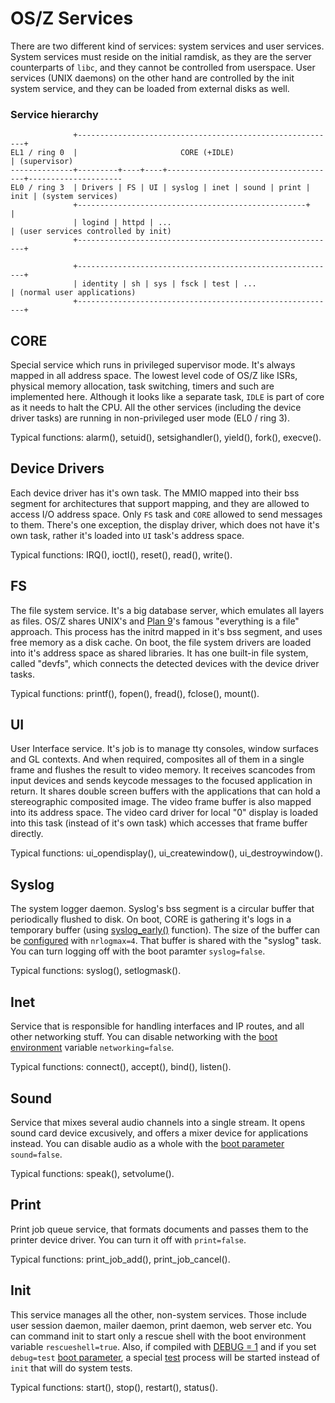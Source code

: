 OS/Z Services
=============

There are two different kind of services: system services and user services. System services
must reside on the initial ramdisk, as they are the server counterparts of `libc`, and they
cannot be controlled from userspace. User services (UNIX daemons) on the other hand are controlled by the
init system service, and they can be loaded from external disks as well.

### Service hierarchy

```
              +----------------------------------------------------------+
EL1 / ring 0  |                       CORE (+IDLE)                       | (supervisor)
--------------+---------+----+----+--------------------------------------+---------------------
EL0 / ring 3  | Drivers | FS | UI | syslog | inet | sound | print | init | (system services)
              +---------------------------------------------------+      |
              | logind | httpd | ...                                     | (user services controlled by init)
              +----------------------------------------------------------+

              +----------------------------------------------------------+
              | identity | sh | sys | fsck | test | ...                  | (normal user applications)
              +----------------------------------------------------------+
```

CORE
----

Special service which runs in privileged supervisor mode. It's always mapped in all address space.
The lowest level code of OS/Z like ISRs, physical memory allocation, task switching, timers and such
are implemented here. Although it looks like a separate task, `IDLE` is part of core as it needs to halt the CPU.
All the other services (including the device driver tasks) are running in non-privileged user mode (EL0 / ring 3).

Typical functions: alarm(), setuid(), setsighandler(), yield(), fork(), execve().

Device Drivers
--------------

Each device driver has it's own task. The MMIO mapped into their bss segment for architectures that support mapping, and
they are allowed to access I/O address space. Only `FS` task and `CORE` allowed to send messages to them. There's one
exception, the display driver, which does not have it's own task, rather it's loaded into `UI` task's address space.

Typical functions: IRQ(), ioctl(), reset(), read(), write().

FS
--

The file system service. It's a big database server, which emulates all layers as files.
OS/Z shares UNIX's and [Plan 9](https://en.wikipedia.org/wiki/Plan_9_from_Bell_Labs)'s famous "everything is a file" approach.
This process has the initrd mapped in it's bss segment, and uses free memory as a disk cache. On boot, the file system
drivers are loaded into it's address space as shared libraries. It has one built-in file system, called "devfs", which connects
the detected devices with the device driver tasks.

Typical functions: printf(), fopen(), fread(), fclose(), mount().

UI
--

User Interface service. It's job is to manage tty consoles, window surfaces and GL contexts. And
when required, composites all of them in a single frame and flushes the result to video memory.
It receives scancodes from input devices and sends keycode messages to the focused application in return. It shares
double screen buffers with the applications that can hold a stereographic composited image. The video frame buffer is
also mapped into its address space. The video card driver for local "0" display is loaded into this task (instead of
it's own task) which accesses that frame buffer directly.

Typical functions: ui_opendisplay(), ui_createwindow(), ui_destroywindow().

Syslog
------

The system logger daemon. Syslog's bss segment is a circular buffer that periodically flushed to disk. On boot,
CORE is gathering it's logs in a temporary buffer (using [syslog_early()](https://gitlab.com/bztsrc/osz/blob/master/src/core/syslog.c) function). The size of the buffer can be
[configured](https://gitlab.com/bztsrc/osz/blob/master/docs/bootopts.en.md) with `nrlogmax=4`. That buffer is shared with the "syslog" task. You can turn logging off with the
boot paramter `syslog=false`.

Typical functions: syslog(), setlogmask().

Inet
----

Service that is responsible for handling interfaces and IP routes, and all other networking stuff. You can disable
networking with the [boot environment](https://gitlab.com/bztsrc/osz/blob/master/docs/bootopts.en.md) variable `networking=false`.

Typical functions: connect(), accept(), bind(), listen().

Sound
-----

Service that mixes several audio channels into a single stream. It opens sound card device excusively, and offers a mixer device
for applications instead. You can disable audio as a whole with the [boot parameter](https://gitlab.com/bztsrc/osz/blob/master/docs/bootopts.en.md) `sound=false`.

Typical functions: speak(), setvolume().

Print
-----

Print job queue service, that formats documents and passes them to the printer device driver. You can turn it off with `print=false`.

Typical functions: print_job_add(), print_job_cancel().

Init
----

This service manages all the other, non-system services. Those include user session daemon, mailer daemon,
print daemon, web server etc. You can command init to start only a rescue shell with the boot environment variable `rescueshell=true`.
Also, if compiled with [DEBUG = 1](https://gitlab.com/bztsrc/osz/blob/master/Config) and if you set `debug=test`
[boot parameter](https://gitlab.com/bztsrc/osz/blob/master/docs/bootopts.en.md), a special [test](https://gitlab.com/bztsrc/osz/blob/master/src/test) process will be started instead
of `init` that will do system tests.

Typical functions: start(), stop(), restart(), status().

